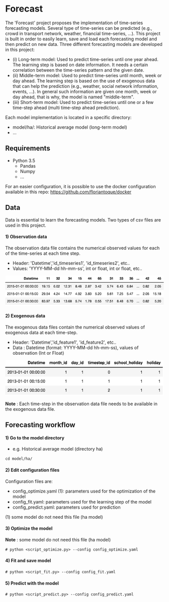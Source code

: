 # Forecast
The 'Forecast' project proposes the implementation of time-series forecasting models. Several type of time-series can be predicted (e.g., crowd in transport network, weather, financial time-series, ...).  This project is built in order to easily learn, save and load each forecasting model and then predict on new data. Three different forecasting models are developed in this project:  
  * (i) Long-term model: Used to predict time-series until one year ahead. The learning step is based on date information. It needs a certain correlation between the time-series pattern and the given date. 
  * (ii) Middle-term model: Used to predict time-series until month, week or day ahead. The learning step is based on the use of exogenous data that can help the prediction (e.g., weather, social network information, events, ...). In general such information are given one month, week or day ahead, that is why, the model is named "middle-term".
  * (iii) Short-term model: Used to predict time-series until one or a few time-step ahead (multi time-step ahead prediction). 

Each model implementation is located in a specific directory:
  * model/ha/: Historical average model (long-term model)
  * ...

  

  
## Requirements

* Python 3.5
  * Pandas
  * Numpy
  * ...
  
For an easier configuration, it is possible to use the docker configuration available in this repo: https://github.com/floriantoque/docker 



## Data

Data is essential to learn the forecasting models. Two types of csv files are used in this project.
#### 1) Observation data
The observation data file contains the numerical observed values for each of the time-series at each time step.
* Header: 'Datetime','id_timeseries1', 'id_timeseries2', etc..
* Values: 'YYYY-MM-dd hh-mm-ss', int or float, int or float, etc..

![](docs/observation_data.png?raw=true "example")

#### 2) Exogenous data
The exogenous data files contain the numerical observed values of exogenous data at each time-step.   

* Header: 'Datetime','id_feature1', 'id_feature2', etc..
* Data : Datetime (format: YYYY-MM-dd hh-mm-ss), values of observation (Int or Float)
 
![](docs/exogenous_data.png?raw=true "example")

**Note** : Each time-step in the observation data file needs to be available in the exogenous data file.


## Forecasting workflow 


#### 1) Go to the model directory 
 * e.g. Historical average model (directory ha)
 
```
cd model/ha/
```




#### 2) Edit configuration files
Configuration files are:
  * config\_optimize.yaml (1): parameters used for the optimization of the model
  * config_fit.yaml: parameters used for the learning step of the model
  * config\_predict.yaml: parameters used for prediction
 
 
(1) some model do not need this file (ha model) 

#### 3) Optimize the model
**Note** : some model do not need this file (ha model)

```
# python <script_optimize.py> --config config_optimize.yaml
```

#### 4) Fit and save model
```
# python <script_fit.py> --config config_fit.yaml
```

#### 5) Predict with the model
```
# python <script_predict.py> --config config_predict.yaml
```

